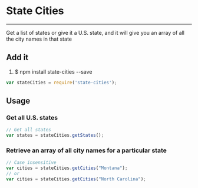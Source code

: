 # State Cities
--------------
Get a list of states or give it a U.S. state, and it will give you an array of all the city names in that state

## Add it

1. $ npm install state-cities --save
```javascript
var stateCities = require('state-cities');
```

## Usage

### Get all U.S. states
```javascript
// Get all states
var states = stateCities.getStates();
```

### Retrieve an array of all city names for a particular state
```javascript
// Case insensitive
var cities = stateCities.getCities("Montana");
// or 
var cities = stateCities.getCities("North Carolina");
```